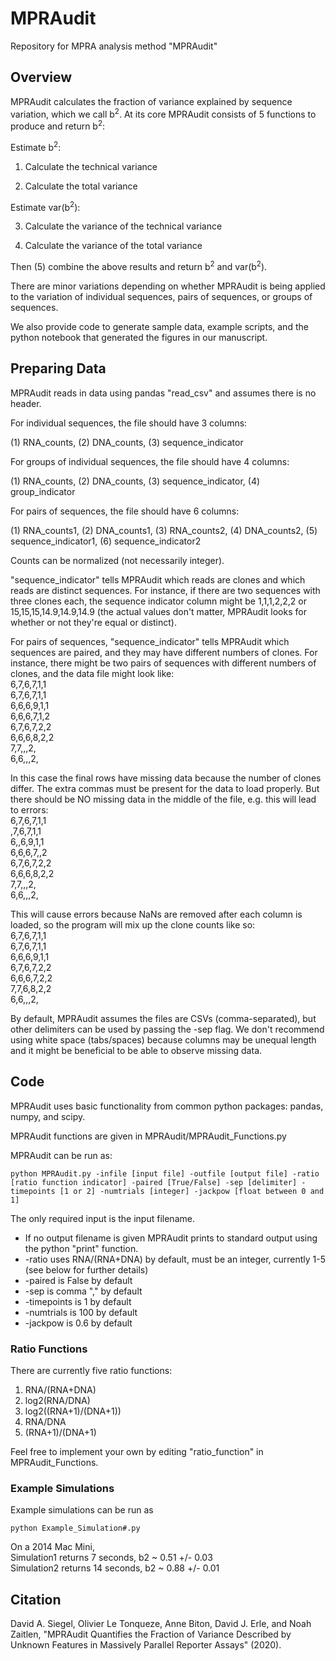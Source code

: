 # MPRAudit
Repository for MPRA analysis method "MPRAudit"

## Overview
MPRAudit calculates the fraction of variance explained by sequence variation, which we call b<sup>2</sup>.  At its core MPRAudit consists of 5 functions to produce and return b<sup>2</sup>:

Estimate b<sup>2</sup>:

1. Calculate the technical variance

2. Calculate the total variance

Estimate var(b<sup>2</sup>):

3. Calculate the variance of the technical variance

4. Calculate the variance of the total variance

Then (5) combine the above results and return b<sup>2</sup> and var(b<sup>2</sup>).

There are minor variations depending on whether MPRAudit is being applied to the variation of individual sequences, pairs of sequences, or groups of sequences.

We also provide code to generate sample data, example scripts, and the python notebook that generated the figures in our manuscript.

## Preparing Data
MPRAudit reads in data using pandas "read_csv" and assumes there is no header.

For individual sequences, the file should have 3 columns: 

(1) RNA_counts, (2) DNA_counts, (3) sequence_indicator

For groups of individual sequences, the file should have 4 columns: 

(1) RNA_counts, (2) DNA_counts, (3) sequence_indicator, (4) group_indicator

For pairs of sequences, the file should have 6 columns: 

(1) RNA_counts1, (2) DNA_counts1, (3) RNA_counts2, (4) DNA_counts2, (5) sequence_indicator1, (6) sequence_indicator2

Counts can be normalized (not necessarily integer).

"sequence_indicator" tells MPRAudit which reads are clones and which reads are distinct sequences.  For instance, if there are two sequences with three clones each, the sequence indicator column might be 1,1,1,2,2,2 or 15,15,15,14.9,14.9,14.9 (the actual values don't matter, MPRAudit looks for whether or not they're equal or distinct).

For pairs of sequences, "sequence_indicator" tells MPRAudit which sequences are paired, and they may have different numbers of clones.  For instance, there might be two pairs of sequences with different numbers of clones, and the data file might look like:\
6,7,6,7,1,1\
6,7,6,7,1,1\
6,6,6,9,1,1\
6,6,6,7,1,2\
6,7,6,7,2,2\
6,6,6,8,2,2\
7,7,,,2,\
6,6,,,2,

In this case the final rows have missing data because the number of clones differ.  The extra commas must be present for the data to load properly.  But there should be NO missing data in the middle of the file, e.g. this will lead to errors:\
6,7,6,7,1,1\
,7,6,7,1,1\
6,,6,9,1,1\
6,6,6,7,,2\
6,7,6,7,2,2\
6,6,6,8,2,2\
7,7,,,2,\
6,6,,,2,

This will cause errors because NaNs are removed after each column is loaded, so the program will mix up the clone counts like so:\
6,7,6,7,1,1\
6,7,6,7,1,1\
6,6,6,9,1,1\
6,7,6,7,2,2\
6,6,6,7,2,2\
7,7,6,8,2,2\
6,6,,,2,


By default, MPRAudit assumes the files are CSVs (comma-separated), but other delimiters can be used by passing the -sep flag.  We don't recommend using white space (tabs/spaces) because columns may be unequal length and it might be beneficial to be able to observe missing data.

## Code
MPRAudit uses basic functionality from common python packages: pandas, numpy, and scipy.

MPRAudit functions are given in MPRAudit/MPRAudit_Functions.py

MPRAudit can be run as:

```
python MPRAudit.py -infile [input file] -outfile [output file] -ratio [ratio function indicator] -paired [True/False] -sep [delimiter] -timepoints [1 or 2] -numtrials [integer] -jackpow [float between 0 and 1]
```

The only required input is the input filename.
* If no output filename is given MPRAudit prints to standard output using the python "print" function.
* -ratio uses RNA/(RNA+DNA) by default, must be an integer, currently 1-5 (see below for further details)
* -paired is False by default
* -sep is comma "," by default
* -timepoints is 1 by default
* -numtrials is 100 by default
* -jackpow is 0.6 by default

### Ratio Functions
There are currently five ratio functions:
1. RNA/(RNA+DNA)
2. log2(RNA/DNA)
3. log2((RNA+1)/(DNA+1))
4. RNA/DNA
5. (RNA+1)/(DNA+1)

Feel free to implement your own by editing "ratio_function" in MPRAudit_Functions.


### Example Simulations

Example simulations can be run as

```
python Example_Simulation#.py
```

On a 2014 Mac Mini,\
Simulation1 returns 7 seconds, b2 ~ 0.51 +/- 0.03\
Simulation2 returns 14 seconds, b2 ~ 0.88 +/- 0.01

## Citation
David A. Siegel, Olivier Le Tonqueze, Anne Biton, David J. Erle, and Noah Zaitlen, "MPRAudit Quantifies the Fraction of Variance Described by Unknown Features in Massively Parallel Reporter Assays" (2020).
